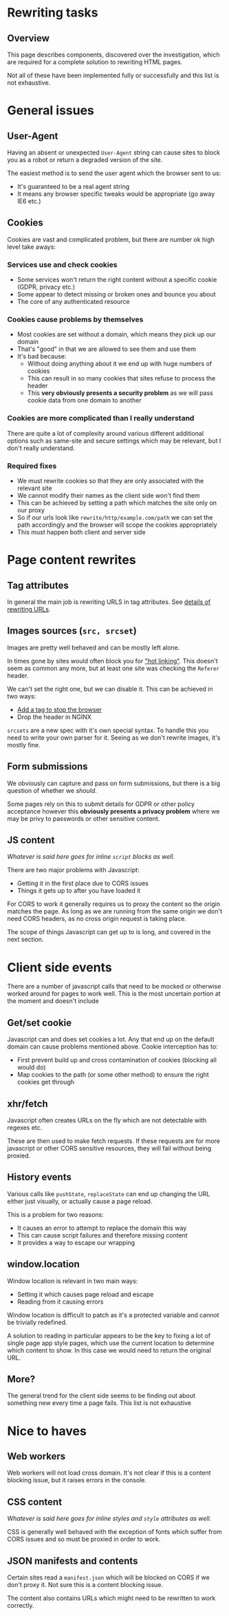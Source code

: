 # Rewriting tasks

## Overview

This page describes components, discovered over the investigation, which are
required for a complete solution to rewriting HTML pages.

Not all of these have been implemented fully or successfully and this
list is not exhaustive.

# General issues

## User-Agent

Having an absent or unexpected `User-Agent` string can cause sites to block you
as a robot or return a degraded version of the site.

The easiest method is to send the user agent which the browser sent to us:

 * It's guaranteed to be a real agent string
 * It means any browser specific tweaks would be appropriate (go away IE6 etc.) 

## Cookies

Cookies are vast and complicated problem, but there are number ok high level 
take aways:

### Services use and check cookies

 * Some services won't return the right content without a specific cookie 
 (GDPR, privacy etc.)
 * Some appear to detect missing or broken ones and bounce you about
 * The core of any authenticated resource
 
### Cookies cause problems by themselves

 * Most cookies are set without a domain, which means they pick up our domain
 * That's "good" in that we are allowed to see them and use them
 * It's bad because: 
   * Without doing anything about it we end up with huge numbers of cookies
   * This can result in so many cookies that sites refuse to process the header
   * This **very obviously presents a security problem** as we will pass cookie 
   data from one domain to another

### Cookies are more complicated than I really understand

There are quite a lot of complexity around various different additional options
such as same-site and secure settings which may be relevant, but I don't
really understand.

### Required fixes

 * We must rewrite cookies so that they are only associated with the relevant site
 * We cannot modify their names as the client side won't find them
 * This can be achieved by setting a path which matches the site only on our proxy
 * So if our urls look like `rewrite/http/example.com/path` we can set the path 
 accordingly and the browser will scope the cookies appropriately
 * This must happen both client and server side

# Page content rewrites

## Tag attributes

In general the main job is rewriting URLS in tag attributes. See [details of
rewriting URLs](03-rewriting-urls.md).

## Images sources (`src, srcset`)

Images are pretty well behaved and can be mostly left alone.

In times gone by sites would often block you for 
["hot linking"](https://en.wikipedia.org/wiki/Inline_linking).
This doesn't seem as common any more, but at least one site was checking
the `Referer` header.

We can't set the right one, but we can disable it. This can be achieved in 
two ways:

 * [Add a tag to stop the browser](https://stackoverflow.com/questions/5033300/stop-link-from-sending-referrer-to-destination)
 * Drop the header in NGINX

`srcsets` are a new spec with it's own special syntax. To handle this you need
to write your own parser for it. Seeing as we don't rewrite images, it's mostly
fine.

## Form submissions

We obviously can capture and pass on form submissions, but there is a big 
question of whether we _should_. 

Some pages rely on this to submit details for GDPR or other policy acceptance
however this **obviously presents a privacy problem** where we may be privy
to passwords or other sensitive content.

## JS content

_Whatever is said here goes for inline `script` blocks as well._

There are two major problems with Javascript:

 * Getting it in the first place due to CORS issues
 * Things it gets up to after you have loaded it
 
For CORS to work it generally requires us to proxy the content so the origin
matches the page. As long as we are running from the same origin we don't 
need CORS headers, as no cross origin request is taking place.

The scope of things Javascript can get up to is long, and covered in the next
section.

# Client side events

There are a number of javascript calls that need to be mocked or otherwise worked
around for pages to work well. This is the most uncertain portion at the moment
and doesn't include

## Get/set cookie

Javascript can and does set cookies a lot. Any that end up on the default domain
can cause problems mentioned above. Cookie interception has to:

 * First prevent build up and cross contamination of cookies (blocking all would do)
 * Map cookies to the path (or some other method) to ensure the right cookies get through

## xhr/fetch

Javascript often creates URLs on the fly which are not detectable with regexes etc.

These are then used to make fetch requests. If these requests are for more javascript
or other CORS sensitive resources, they will fail without being proxied.

## History events

Various calls like `pushState`, `replaceState` can end up changing the URL
either just visually, or actually cause a page reload.

This is a problem for two reasons:

 * It causes an error to attempt to replace the domain this way
 * This can cause script failures and therefore missing content
 * It provides a way to escape our wrapping

## window.location

Window location is relevant in two main ways:

 * Setting it which causes page reload and escape
 * Reading from it causing errors
 
Window location is difficult to patch as it's a protected variable and cannot
be trivially redefined.

A solution to reading in particular appears to be the key to fixing a lot of 
single page app style pages, which use the current location to determine which
content to show. In this case we would need to return the original URL.

## More?

The general trend for the client side seems to be finding out about something
new every time a page fails. This list is not exhaustive

# Nice to haves

## Web workers

Web workers will not load cross domain. It's not clear if this is a content
blocking issue, but it raises errors in the console.

## CSS content

_Whatever is said here goes for inline styles and `style` attributes as well._

CSS is generally well behaved with the exception of fonts which suffer from 
CORS issues and so must be proxied in order to work.

## JSON manifests and contents

Certain sites read a `manifest.json` which will be blocked on CORS if we don't
proxy it. Not sure this is a content blocking issue.

The content also contains URLs which might need to be rewritten to work 
correctly.